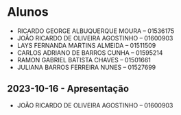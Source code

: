 # Alunos

* RICARDO GEORGE ALBUQUERQUE MOURA – 01536175
* JOÃO RICARDO DE OLIVEIRA AGOSTINHO – 01600903
* LAYS FERNANDA MARTINS ALMEIDA – 01511509
* CARLOS ADRIANO DE BARROS CUNHA – 01595214
* RAMON GABRIEL BATISTA CHAVES – 01501661
* JULIANA BARROS FERREIRA NUNES – 01527699

## 2023-10-16 - Apresentação

* JOÃO RICARDO DE OLIVEIRA AGOSTINHO – 01600903
